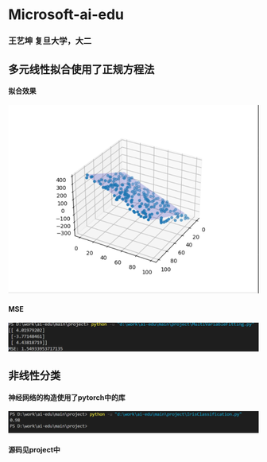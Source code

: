 # Microsoft-ai-edu

### 王艺坤 复旦大学，大二

## 多元线性拟合使用了正规方程法

#### 拟合效果

![task1三维拟合图](https://github.com/ekonwang/Micro-ai-edu/blob/main/project/pictures/task1_1.png)

#### MSE

![MSE](https://github.com/ekonwang/Micro-ai-edu/blob/main/project/pictures/task1_2.png)

## 非线性分类

#### 神经网络的构造使用了pytorch中的库

![final](https://github.com/ekonwang/Micro-ai-edu/blob/main/project/pictures/task2_1.png)


#### 源码见project中
